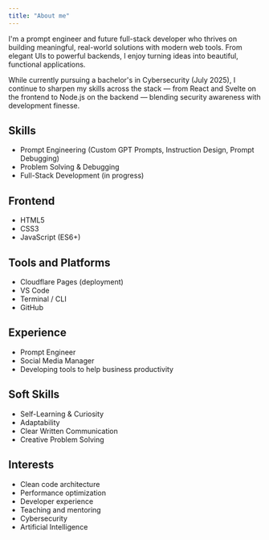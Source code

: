 ```yaml
---
title: "About me"
---
```


I'm a prompt engineer and future full-stack developer who thrives on building meaningful, real-world solutions with modern web tools. From elegant UIs to powerful backends, I enjoy turning ideas into beautiful, functional applications.

While currently pursuing a bachelor's in Cybersecurity (July 2025), I continue to sharpen my skills across the stack — from React and Svelte on the frontend to Node.js on the backend — blending security awareness with development finesse.

## Skills

- Prompt Engineering (Custom GPT Prompts, Instruction Design, Prompt Debugging)
- Problem Solving & Debugging
- Full-Stack Development (in progress)

## Frontend

- HTML5
- CSS3
- JavaScript (ES6+)

## Tools and Platforms

- Cloudflare Pages (deployment)
- VS Code
- Terminal / CLI
- GitHub

## Experience

- Prompt Engineer
- Social Media Manager
- Developing tools to help business productivity

## Soft Skills

- Self-Learning & Curiosity
- Adaptability
- Clear Written Communication
- Creative Problem Solving

## Interests

- Clean code architecture
- Performance optimization
- Developer experience
- Teaching and mentoring
- Cybersecurity
- Artificial Intelligence

